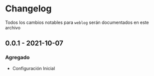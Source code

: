 # Changelog

Todos los cambios notables para `weblog` serán documentados en este archivo

## 0.0.1 - 2021-10-07

### Agregado
- Configuración Inicial

